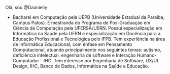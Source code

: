 Olá, sou @Daanielly
- Bacharel em Computação pela UEPB (Universidade Estadual da Paraíba, Campus Patos). É mestranda do Programa de Pós-Graduação em Ciência da Computação pela UFERSA/UERN. Possui especialização em Informática na Saúde pela UFRN e especialização em Docência para a Educação Profissional e Tecnológica pelo IFPB. Tem experiência na área de Informática Educacional, com ênfase em Pensamento Computacional, atuando principalmente nos seguintes temas: autismo, deficiência intelectual, engenharia de software e Interação Humano-Computador - IHC. Tem interesse por Engenharia de Software, UX/UI Design, IHC, Banco de Dados, Informática na Saúde e Educação.

<!---
Daanielly/Daanielly is a ✨ special ✨ repository because its `README.md` (this file) appears on your GitHub profile.
You can click the Preview link to take a look at your changes.
--->
